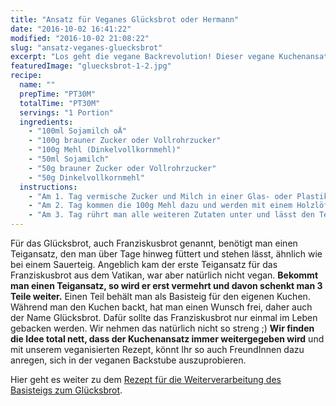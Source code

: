 ```yaml
---
title: "Ansatz für Veganes Glücksbrot oder Hermann"
date: "2016-10-02 16:41:22"
modified: "2016-10-02 21:08:22"
slug: "ansatz-veganes-gluecksbrot"
excerpt: "Los geht die vegane Backrevolution! Dieser vegane Kuchenansatz wird ähnlich wie Sauerteig vermehrt und 3 Teile davon verschenkt man und selbst wird man mit einem leckeren Kuchen belohnt!"
featuredImage: "gluecksbrot-1-2.jpg"
recipe:
  name: ""
  prepTime: "PT30M"
  totalTime: "PT30M"
  servings: "1 Portion"
  ingredients:
    - "100ml Sojamilch oÄ"
    - "100g brauner Zucker oder Vollrohrzucker"
    - "100g Mehl (Dinkelvollkornmehl)"
    - "50ml Sojamilch"
    - "50g brauner Zucker oder Vollrohrzucker"
    - "50g Dinkelvollkornmehl"
  instructions:
    - "Am 1. Tag vermische Zucker und Milch in einer Glas- oder Plastikschüssel. Verwende bitte auch kein Metallbesteck - das ist wichtig! Nimm einen hölzernen Kochlöffel und deck die Schüssel mit einem Geschirrtuch ab."
    - "Am 2. Tag kommen die 100g Mehl dazu und werden mit einem Holzlöffel untergerührt."
    - "Am 3. Tag rührt man alle weiteren Zutaten unter und lässt den Teig abgedeckt für einen weiteren Tag stehen. Erst am 4. Tag kann der Basisteig [url href=\"https://www.veganblatt.com/veganes-gluecksbrot-hermann\" target=\"_blank\"]nach diesem Rezept[/url] weiterverarbeitet werden. Es dauert wiederum 6 Tage bis der Kuchen gebacken werden kann."
---
```


Für das Glücksbrot, auch Franziskusbrot genannt, benötigt man einen Teigansatz, den man über Tage hinweg füttert und stehen lässt, ähnlich wie bei einem Sauerteig. Angeblich kam der erste Teigansatz für das Franziskusbrot aus dem Vatikan, war aber natürlich nicht vegan. **Bekommt man einen Teigansatz, so wird er erst vermehrt und davon schenkt man 3 Teile weiter.** Einen Teil behält man als Basisteig für den eigenen Kuchen. Während man den Kuchen backt, hat man einen Wunsch frei, daher auch der Name Glücksbrot. Dafür sollte das Franziskusbrot nur einmal im Leben gebacken werden. Wir nehmen das natürlich nicht so streng ;) **Wir finden die Idee total nett, dass der Kuchenansatz immer weitergegeben wird** und mit unserem veganisierten Rezept, könnt Ihr so auch FreundInnen dazu anregen, sich in der veganen Backstube auszuprobieren.

Hier geht es weiter zu dem [Rezept für die Weiterverarbeitung des Basisteigs zum Glücksbrot](https://www.veganblatt.com/veganes-gluecksbrot-hermann).
